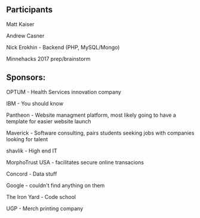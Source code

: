 ## Participants
Matt Kaiser

Andrew Casner

Nick Erokhin - Backend (PHP, MySQL/Mongo)


Minnehacks 2017 prep/brainstorm


## Sponsors:

OPTUM - Health Services innovation company

IBM - You should know

Pantheon - Website managment platform, most likely going to have a template for easier website launch

Maverick - Software consulting, pairs students seeking jobs with companies looking for talent 

shavlik - High end IT 

MorphoTrust USA - facilitates secure online transacions

Concord - Data stuff

Google - couldn't find anything on them

The Iron Yard - Code school

UGP - Merch printing company
